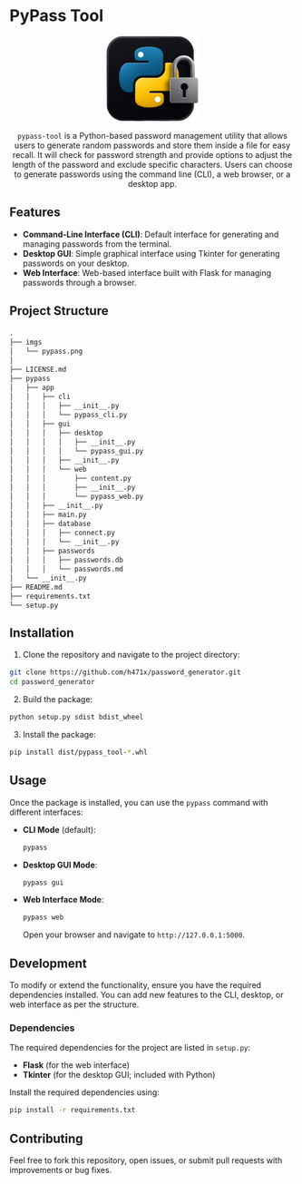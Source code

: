 # PyPass Tool

<p align="center">
 <img height="150" src="https://raw.githubusercontent.com/h471x/password_generator/master/imgs/pypass.png"/>
</p>

<div align="center">

<p>

``pypass-tool`` is a Python-based password management utility that allows users to generate random passwords and store them inside a file for easy recall. It will check for password strength and provide options to adjust the length of the password and exclude specific characters. Users can choose to generate passwords using the command line (CLI), a web browser, or a desktop app.

</p>

</div>

## Features

- **Command-Line Interface (CLI)**: Default interface for generating and managing passwords from the terminal.
- **Desktop GUI**: Simple graphical interface using Tkinter for generating passwords on your desktop.
- **Web Interface**: Web-based interface built with Flask for managing passwords through a browser.

## Project Structure

```
.
├── imgs
│   └── pypass.png
│
├── LICENSE.md
├── pypass
│   ├── app
│   │   ├── cli
│   │   │   ├── __init__.py
│   │   │   └── pypass_cli.py
│   │   ├── gui
│   │   │   ├── desktop
│   │   │   │   ├── __init__.py
│   │   │   │   └── pypass_gui.py
│   │   │   ├── __init__.py
│   │   │   └── web
│   │   │       ├── content.py
│   │   │       ├── __init__.py
│   │   │       └── pypass_web.py
│   │   ├── __init__.py
│   │   ├── main.py
│   │   ├── database
│   │   │   ├── connect.py
│   │   │   └── __init__.py
│   │   ├── passwords
│   │   │   ├── passwords.db
│   │   │   └── passwords.md
│   └── __init__.py
├── README.md
├── requirements.txt
└── setup.py
```

## Installation

1. Clone the repository and navigate to the project directory:

  ```bash
  git clone https://github.com/h471x/password_generator.git
  cd password_generator
  ```

2. Build the package:

  ```bash
  python setup.py sdist bdist_wheel
  ```

3. Install the package:

  ```bash
  pip install dist/pypass_tool-*.whl
  ```

## Usage

Once the package is installed, you can use the `pypass` command with different interfaces:

- **CLI Mode** (default):
  
  ```bash
  pypass
  ```

- **Desktop GUI Mode**:
  
  ```bash
  pypass gui
  ```

- **Web Interface Mode**:
  
  ```bash
  pypass web
  ```

  Open your browser and navigate to `http://127.0.0.1:5000`.

## Development

To modify or extend the functionality, ensure you have the required dependencies installed. You can add new features to the CLI, desktop, or web interface as per the structure.

### Dependencies

The required dependencies for the project are listed in `setup.py`:

- **Flask** (for the web interface)
- **Tkinter** (for the desktop GUI; included with Python)

Install the required dependencies using:

```bash
pip install -r requirements.txt
```

## Contributing

Feel free to fork this repository, open issues, or submit pull requests with improvements or bug fixes.